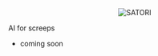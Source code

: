 <center><img alt="SATORI" src="https://i.loli.net/2020/03/06/BsVuGLNURgjSZYv.png" /></center>

AI for screeps

- coming soon
